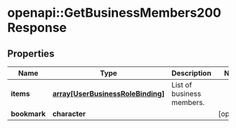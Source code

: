 # openapi::GetBusinessMembers200Response


## Properties
Name | Type | Description | Notes
------------ | ------------- | ------------- | -------------
**items** | [**array[UserBusinessRoleBinding]**](UserBusinessRoleBinding.md) | List of business members. | 
**bookmark** | **character** |  | [optional] 


